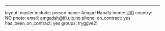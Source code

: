 ---
layout: master
include: person
name: Amgad Hanafy
home: <a href="https://www.uio.no/">UIO</a>
country: NO
photo: 
email: amgadsh@ifi.uio.no
phone: 
on_contract: yes
has_been_on_contract: yes
groups: 
  tryggve2:
    
